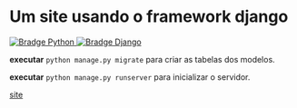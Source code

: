 # Um site usando o framework django

<p align="left">
  <a href="https://www.python.org/" target="_blank">
    <img src="https://img.shields.io/badge/-python 3.8-8FB4EC?logo=python&style=flat-rounded&for-the-badge&logoColor=202020" alt="Bradge Python" />
  </a>


  <a href="https://www.djangoproject.com/download/" target="_blank">
    <img src="https://img.shields.io/badge/-Django 3-8FECAB?logo=python&style=flat-rounded&for-the-badge&logoColor=202020" alt="Bradge Django" />
  </a>
</p>


<strong>executar</strong> `python manage.py migrate` para criar as tabelas dos modelos.

<strong>executar</strong> `python manage.py runserver` para inicializar o servidor.

[site](https://demofazentech.herokuapp.com/)
